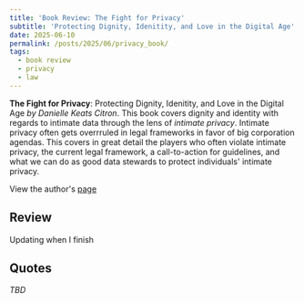 ```yaml
---
title: 'Book Review: The Fight for Privacy'
subtitle: 'Protecting Dignity, Idenitity, and Love in the Digital Age'
date: 2025-06-10
permalink: /posts/2025/06/privacy_book/
tags:
  - book review
  - privacy
  - law
---
```


**The Fight for Privacy**: Protecting Dignity, Idenitity, and Love in the Digital Age *by Danielle Keats Citron*.
This book covers dignity and identity with regards to intimate data through the lens of *intimate privacy*. Intimate privacy often gets overrruled in legal frameworks in favor of big corporation agendas. This covers in great detail the players who often violate intimate privacy, the current legal framework, a call-to-action for guidelines, and what we can do as good data stewards to protect individuals' intimate privacy.

View the author's [page](https://www.daniellecitron.com/the-fight-for-privacy-protecting-dignity-identity-and-love-in-our-digital-age/)


Review
---
Updating when I finish

Quotes
---
*TBD*
